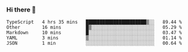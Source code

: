### Hi there 👋

<!--
**adroaldopagliari/adroaldopagliari** is a ✨ _special_ ✨ repository because its `README.md` (this file) appears on your GitHub profile.

Here are some ideas to get you started:

- 🔭 I’m currently working on ...
- 🌱 I’m currently learning ...
- 👯 I’m looking to collaborate on ...
- 🤔 I’m looking for help with ...
- 💬 Ask me about ...
- 📫 How to reach me: ...
- 😄 Pronouns: ...
- ⚡ Fun fact: ...
-->

<!--START_SECTION:waka-->
```text
TypeScript   4 hrs 35 mins   ██████████████████████▒░░   89.44 % 
Other        16 mins         █▒░░░░░░░░░░░░░░░░░░░░░░░   05.29 % 
Markdown     10 mins         █░░░░░░░░░░░░░░░░░░░░░░░░   03.47 % 
YAML         3 mins          ▒░░░░░░░░░░░░░░░░░░░░░░░░   01.14 % 
JSON         1 min           ░░░░░░░░░░░░░░░░░░░░░░░░░   00.64 % 
```
<!--END_SECTION:waka-->
